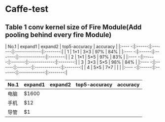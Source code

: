 # Caffe-test
## Table 1 conv kernel size of Fire Module(Add pooling behind every fire Module)

| No.1  | expand1 | expand2 | top5-accuracy | accuracy |
|:---- -:|:------:|:-------:|:-------------:|:--------:|
|  1    |   1×1   |   3×3   |      97%      |   84%    |
|:---- -:|:------:|:-------:|:-------------:|:--------:|
|  2    |   1×1   |   5×5   |      97%      |   83%    |
|:---- -:|:------:|:-------:|:-------------:|:--------:|
|  3    |   3×3   |   5×5   |      98%      |   84%    |
|:---- -:|:------:|:-------:|:-------------:|:--------:|
|  4    |   5×5   |   7×7   |               |          |
|:---- -:|:------:|:-------:|:-------------:|:--------:|

No.1     | expand1 | expand2 | top5-accuracy | accuracy |
-------- | --------|-------- | --------------|----------|
电脑  | $1600
手机  | $12
导管  | $1
